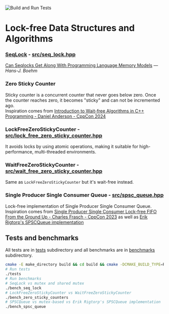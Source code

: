  ![Build and Run Tests](https://github.com/olearczuk/lock-free-cpp/actions/workflows/build_run_tests.yml/badge.svg?branch=main)
 # Lock-free Data Structures and Algorithms
 ### [SeqLock](https://en.wikipedia.org/wiki/Seqlock) - [src/seq_lock.hpp](src/seq_lock.hpp)
[Can Seqlocks Get Along With Programming Language Memory Models](https://web.archive.org/web/20210506174408/https://www.hpl.hp.com/techreports/2012/HPL-2012-68.pdf) — *Hans-J. Boehm*

### Zero Sticky Counter
Sticky counter is a concurrent counter that never goes below zero. Once the counter reaches zero, it becomes "sticky" and can not be incremented ago.<br/>
Inspiration comes from [Introduction to Wait-free Algorithms in C++ Programming - Daniel Anderson - CppCon 2024](https://www.youtube.com/watch?v=kPh8pod0-gk&list=PLr05g8IRfRd6kAxBpmpGsijzlVLCuuPqZ)
 ### LockFreeZeroStickyCounter - [src/lock_free_zero_sticky_counter.hpp](src/lock_free_zero_sticky_counter.hpp)
It avoids locks by using atomic operations, making it suitable for high-performance, multi-threaded environments.
 ### WaitFreeZeroStickyCounter - [src/wait_free_zero_sticky_counter.hpp](src/wait_free_zero_sticky_counter.hpp)
 Same as `LockFreeZeroStickyCounter` but it's wait-free instead.

### Single Producer Single Consumer Queue - [src/spsc_queue.hpp](src/spsc_queue.hpp)
Lock-free implementation of Single Producer Single Consumer Queue.
Inspiration comes from [Single Producer Single Consumer Lock-free FIFO From the Ground Up - Charles Frasch - CppCon 2023](https://www.youtube.com/watch?v=K3P_Lmq6pw0&list=PLr05g8IRfRd51NGMQ-9X_BuTHHhzro5P0) as well as [Erik Rigtorp's SPSCQueue implementation](https://github.com/rigtorp/SPSCQueue/tree/master)

## Tests and benchmarks
All tests are in [tests](tests/) subdirectory and all benchmarks are in [benchmarks](benchmarks/) subdirectory.
```bash
cmake -E make_directory build && cd build && cmake -DCMAKE_BUILD_TYPE=Release .. && make
# Run tests
./tests
# Run benchmarks
# SeqLock vs mutex and shared mutex
./bench_seq_lock
# LockFreeZeroStickyCounter vs WaitFreeZeroStickyCounter
./bench_zero_sticky_counters
# SPSCQueue vs mutex-based vs Erik Rigtorp's SPSCQueue implementation
./bench_spsc_queue
```
